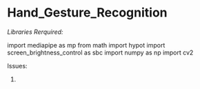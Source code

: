 # Hand_Gesture_Recognition

*Libraries Rerquired:*

import mediapipe as mp
from math import hypot
import screen_brightness_control as sbc
import numpy as np
import cv2



Issues:

1) 


